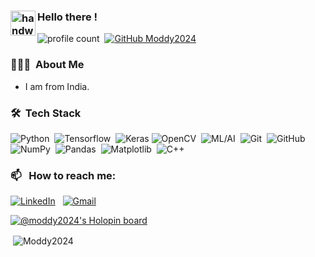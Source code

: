### <img alt="handwavegif" src="https://user-images.githubusercontent.com/39513876/112366216-8cfe7400-8cfe-11eb-8116-7d3dbae20e97.gif" width='40' align="left"/> Hello there !
![profile count](https://komarev.com/ghpvc/?username=Moddy2024&color=blue)&nbsp;
[![GitHub Moddy2024](https://img.shields.io/github/followers/Moddy2024?label=follow&style=social)](https://github.com/Moddy2024)&nbsp;
### 👨🏻‍💻 &nbsp;About Me

- I am from India.


### 🛠 &nbsp;Tech Stack

![Python](https://img.shields.io/badge/-Python-05122A?style=flat&logo=python)&nbsp;
![Tensorflow](https://img.shields.io/badge/-Tensorflow-05122A?style=flat&logo=tensorflow)&nbsp;
![Keras](https://img.shields.io/badge/Keras-%23D00000.svg?style=flate&logo=Keras&logoColor=white)
![OpenCV](https://img.shields.io/badge/-OpenCV-05122A?style=flat&logo=opencv)&nbsp;
![ML/AI](https://img.shields.io/badge/-ML/AI-05122A?)&nbsp;
![Git](https://img.shields.io/badge/-Git-05122A?style=flat&logo=git)&nbsp;
![GitHub](https://img.shields.io/badge/-GitHub-05122A?style=flat&logo=github)&nbsp;
![NumPy](https://img.shields.io/badge/numpy%20-%23013243.svg?&style=flat&logo=numpy&logoColor=white)&nbsp;
![Pandas](https://img.shields.io/badge/pandas%20-%23150458.svg?&style=flat&logo=pandas&logoColor=white)&nbsp;
![Matplotlib](![Matplotlib](https://img.shields.io/badge/Matplotlib-%23ffffff.svg?style=flat&logo=Matplotlib&logoColor=black))&nbsp;
![C++](https://img.shields.io/badge/C%2B%2B-%23013243.svg?style=flat&logo=c%2B%2B&logoColor=blue)&nbsp;


### 📫 &nbsp; How to reach me:

<a href="https://www.linkedin.com/in/modassir-afzal/"><img alt="LinkedIn" src="https://img.shields.io/badge/linkedin%20-%230077B5.svg?&style=flat&logo=linkedin&logoColor=white"/></a> &nbsp;
<a href="mailto:modassir2024@gmail.com"><img alt="Gmail" src="https://img.shields.io/badge/Gmail-D14836?style=flat&logo=gmail&logoColor=white" /></a> &nbsp;

[![@moddy2024's Holopin board](https://holopin.me/moddy2024)](https://holopin.io/@moddy2024)

<p>&nbsp;<img align="center" src="https://github-readme-stats.vercel.app/api?username=Moddy2024&show_icons=true&theme=synthwave&locale=en" alt="Moddy2024" /></p>

<!---
Moddy2024/Moddy2024 is a ✨ special ✨ repository because its `README.md` (this file) appears on your GitHub profile.
You can click the Preview link to take a look at your changes.
--->
